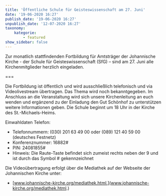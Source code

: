```yaml
---
title: 'Öffentliche Schule für Geisteswissenschaft am 27. Juni'
date: '19-06-2020 16:27'
publish_date: '19-06-2020 16:27'
unpublish_date: '12-07-2020 16:27'
taxonomy:
    kategorie:
        - featured
show_sidebar: false
---
```


Zur monatlich stattfindenden Fortbildung für Amtsträger der Johannische Kirche - der Schule für Geisteswissenschaft (SfG) – sind am 27. Juni alle Kirchenmitglieder herzlich eingeladen. 

===

Die Fortbildung ist öffentlich und wird ausschließlich telefonisch und via Videolivestream übertragen. Das Thema wird noch bekanntgegeben. Im Anschluss an die Veranstaltung wird sich unsere Kirchenleitung an euch wenden und ergänzend zu der Einladung den Gut Schönhof zu unterstützen weitere Informationen geben. Die Schule beginnt um 18 Uhr in der Kirche des St.-Michaels-Heims.

Einwahldaten Telefon:

* Telefonnummern: (030) 201 63 49 00 oder (089) 121 40 59 00 (deutsches Festnetz)
* Konferenznummer: 16882#
* PIN: 24081855#
* Hinweis: Die Raute-Taste befindet sich zumeist rechts neben der 9 und ist durch das Symbol # gekennzeichnet

Die Videoübertragung erfolgt über die Mediathek auf der Webseite der Johannischen Kirche unter:
* [www.johannische-kirche.org/mediathek.html.](www.johannische-kirche.org/mediathek.html.)
